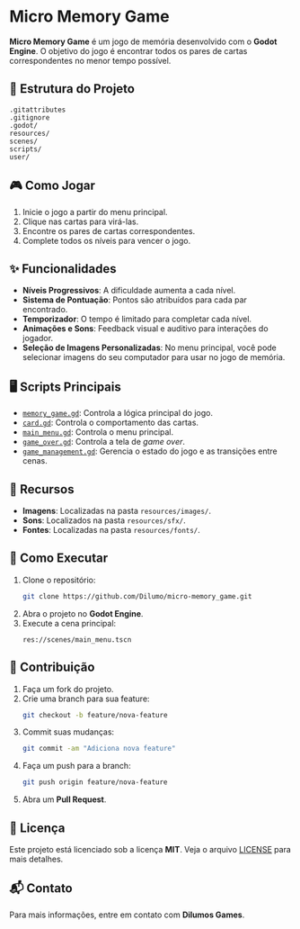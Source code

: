 # Micro Memory Game

**Micro Memory Game** é um jogo de memória desenvolvido com o **Godot Engine**. O objetivo do jogo é encontrar todos os pares de cartas correspondentes no menor tempo possível.

## 📁 Estrutura do Projeto

```
.gitattributes
.gitignore
.godot/
resources/
scenes/
scripts/
user/
```

## 🎮 Como Jogar

1. Inicie o jogo a partir do menu principal.
2. Clique nas cartas para virá-las.
3. Encontre os pares de cartas correspondentes.
4. Complete todos os níveis para vencer o jogo.

## ✨ Funcionalidades

- **Níveis Progressivos**: A dificuldade aumenta a cada nível.
- **Sistema de Pontuação**: Pontos são atribuídos para cada par encontrado.
- **Temporizador**: O tempo é limitado para completar cada nível.
- **Animações e Sons**: Feedback visual e auditivo para interações do jogador.
- **Seleção de Imagens Personalizadas**: No menu principal, você pode selecionar imagens do seu computador para usar no jogo de memória.

## 🖥️ Scripts Principais

- [`memory_game.gd`](scripts/memory_game.gd): Controla a lógica principal do jogo.
- [`card.gd`](scripts/card.gd): Controla o comportamento das cartas.
- [`main_menu.gd`](scripts/main_menu.gd): Controla o menu principal.
- [`game_over.gd`](scripts/game_over.gd): Controla a tela de *game over*.
- [`game_management.gd`](scripts/game_management.gd): Gerencia o estado do jogo e as transições entre cenas.

## 🎨 Recursos

- **Imagens**: Localizadas na pasta `resources/images/`.
- **Sons**: Localizados na pasta `resources/sfx/`.
- **Fontes**: Localizadas na pasta `resources/fonts/`.

## 🚀 Como Executar

1. Clone o repositório:
   ```sh
   git clone https://github.com/Dilumo/micro-memory_game.git
   ```
2. Abra o projeto no **Godot Engine**.
3. Execute a cena principal:
   ```
   res://scenes/main_menu.tscn
   ```

## 🤝 Contribuição

1. Faça um fork do projeto.
2. Crie uma branch para sua feature:
   ```sh
   git checkout -b feature/nova-feature
   ```
3. Commit suas mudanças:
   ```sh
   git commit -am "Adiciona nova feature"
   ```
4. Faça um push para a branch:
   ```sh
   git push origin feature/nova-feature
   ```
5. Abra um **Pull Request**.

## 📜 Licença

Este projeto está licenciado sob a licença **MIT**. Veja o arquivo [LICENSE](LICENSE) para mais detalhes.

## 📬 Contato

Para mais informações, entre em contato com **Dilumos Games**. 
